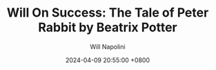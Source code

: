 ---
title: "Will On Success: The Tale of Peter Rabbit by Beatrix Potter"
author: Will Napolini
date: 2024-04-09 20:55:00 +0800
categories: [Mindset, Book-summaries]
tags:
  [
    beatrix-potter,
    peter-rabbit,
    tale-of-peter-rabbit,
    childrens-books,
    classic-lit,
    fiction,
    rabbits,
    garden,
    adventure,
    mr-macgregor,
    farmer,
    flopsy,
    mopsy,
    cotton-tail,
    country-life,
    childrens-literature,
    illustrations,
    beatrice-potter,
    family-entertainment,
    reading-for-kids,
    farm-life,
    nature,
    timeless-story,
    animal-characters,
    literary-classics,
    childhood-memories,
    british-literature,
    adventure-stories-for-kids,
    classic-childrens-books,
    beatrix-potter-illustrations
  ]
image: https://pbs.twimg.com/media/GO2GWpVWYAAMD2Q?format=jpg&name=large
alt: "Will On Success: The Tale of Peter Rabbit by Beatrix Potter"
fallback:
  - 
  # Replace with the URL of your backup image
  -
  # Replace with the URL of your backup image
---